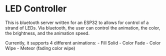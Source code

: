 # LED Controller

This is bluetooth server written for an ESP32 to allows for control of a strand of LEDs. Via bluetooth, the user can control the animation, the color, the brightness, and the animation speed. 

Currently, it supports 4 different animations:
	- Fill Solid
	- Color Fade
	- Color Wipe
	- Meteor (fading color wipe)